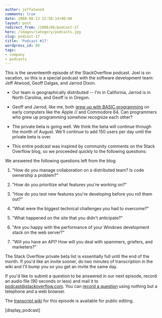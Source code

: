 ```yaml
---
author: jeffatwood
comments: true
date: 2008-08-13 22:50:14+00:00
layout: post
redirect_from: /2008/08/podcast-17
hero: /images/category/podcasts.jpg
slug: podcast-17
title: 'Podcast #17'
wordpress_id: 88
tags:
- company
- podcasts
---
```



This is the seventeenth episode of the StackOverflow podcast. Joel is on vacation, so this is a special podcast with the software development team: Jeff Atwood, Geoff Dalgas, and Jarrod Dixon.






  * Our team is geographically distributed -- I'm in California, Jarrod is in North Carolina, and Geoff is in Oregon.   




  * Geoff and Jarrod, like me, both g[rew up with BASIC programming](http://www.codinghorror.com/blog/archives/001104.html) on early computers like the Apple // and Commodore 64. Can programmers who grew up programming somehow recognize each other?


  * The private beta is going well. We think the beta will continue through the month of August. We'll continue to add 150 users per day until the private beta is over.   



  * This entire podcast was inspired by community comments on the Stack Overflow blog, so we proceeded quickly to the following questions:  






We answered the following questions left from the blog:






  1. "How do you manage collaboration on a distributed team? Is code ownership a problem?"


  2. "How do you prioritize what features you're working on?"


  3. "How do you test new features you're developing before you roll them out?"


  4. "What were the biggest technical challenges you had to overcome?"


  5. "What happened on the site that you didn't anticipate?"


  6. "Are you happy with the performance of your Windows development stack on the web server?"


  7. "Will you have an API? How will you deal with spammers, griefers, and marketers?"




The Stack Overflow private beta list is essentially full until the end of the month. If you'd like an invite sooner, do two minutes of transcription in the wiki and I'll bump you so you get an invite the same day.





If you'd like to submit a question to be answered in our next episode, record an audio file (90 seconds or less) and mail it to [podcast@stackoverflow.com](mailto:podcast@stackoverflow.com). You can [record a question](http://blog.stackoverflow.com/index.php/2008/05/recording-podcast-questions-using-your-telephone/) using nothing but a telephone and a web browser.





The [transcript wiki](https://stackoverflow.fogbugz.com/default.asp?W24212) for this episode is available for public editing.




[display_podcast]
